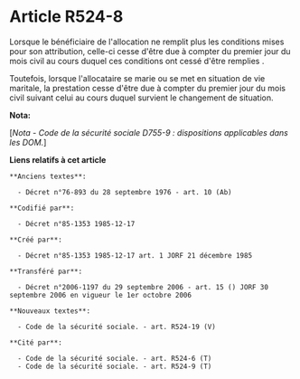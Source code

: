 # Article R524-8

Lorsque le bénéficiaire de l'allocation ne remplit plus les conditions mises pour son attribution, celle-ci cesse d'être due
à compter du premier jour du mois civil au cours duquel ces conditions ont cessé d'être remplies . 

Toutefois, lorsque l'allocataire se marie ou se met en situation de vie maritale, la prestation cesse d'être due à compter du
premier jour du mois civil suivant celui au cours duquel survient le changement de situation.

**Nota:**

[*Nota - Code de la sécurité sociale D755-9 : dispositions applicables dans les DOM.*]

**Liens relatifs à cet article**

	**Anciens textes**:

	  - Décret n°76-893 du 28 septembre 1976 - art. 10 (Ab)

	**Codifié par**:

	  - Décret n°85-1353 1985-12-17

	**Créé par**:

	  - Décret n°85-1353 1985-12-17 art. 1 JORF 21 décembre 1985

	**Transféré par**:

	  - Décret n°2006-1197 du 29 septembre 2006 - art. 15 () JORF 30 septembre 2006 en vigueur le 1er octobre 2006

	**Nouveaux textes**:

	  - Code de la sécurité sociale. - art. R524-19 (V)

	**Cité par**:

	  - Code de la sécurité sociale. - art. R524-6 (T)
	  - Code de la sécurité sociale. - art. R524-9 (T)
